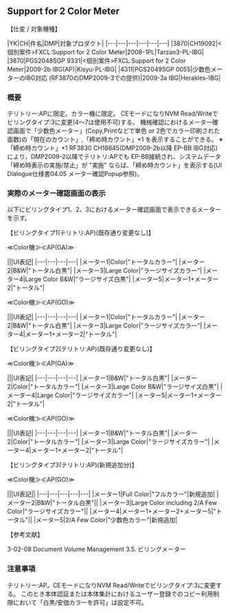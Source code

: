 ## Support for 2 Color Meter

【仕変 / 対象機種】

|YK|CH|件名|DMP|対象プロダクト|
|---|---|---|---|---|---|
|3870|CH19092|<個別案件>FXCL:Support for 2 Color Meter|2008-1PL|Tarzan3-PL-IBG|
|3870|PGS2048SGP 9331|<個別案件>FXCL:Support for 2 Color Meter|2009-2b IBG(AP)|Kisyu-PL-IBG|
|4311|PGS2049SGP 0055|少数色メーターのIBG対応 (RF3870のDMP2009-3での提供)|2009-3a IBG|Herakles-IBG|


### 概要
テリトリー:APに限定。カラー機に限定。
CEモードになりNVM
Read/Writeでビリングタイプ:3に変更(4～7は使用不可)する。
機械確認におけるメーター確認画面で「少数色メーター」(Copy,Printなどで単色
or
2色でカラー印刷された面数)の「現在のカウント」,「締め時カウント」\*1
を表示することができる。
※「締め時カウント」\*1
RF3830 CH18645(DMP2009-2b以降 EP-BB
IBG対応)により、DMP2009-2以降でテリトリ:APでも
EP-BB接続され、システムデータ「締め時表示の実施/禁止」が "実施"
ならば、「締め時カウント」を表示する(UI Dialogue仕様書04.05
メーター確認Popup参照)。

### 実際のメーター確認画面の表示

以下にビリングタイプ1、2、3におけるメーター確認画面で表示できるメーターを示す。

【ビリングタイプ1(テリトリ:AP)(既存通り変更なし)】

≪Color機≫≪AP(GA)≫

|||UI表記|
|---|---|---|---|
|メーター1|Color|"トータルカラー"|
|メーター2|B&amp;W|"トータル白黒"|
|メーター3|Large Color|"ラージサイズカラー"|
|メーター4|Large Color B&amp;W|"ラージサイズ白黒"|
|メーター5|メーター1+メーター2|"トータル"|


≪Color機≫≪AP(GO)≫

|||UI表記|
|---|---|---|---|
|メーター1|Color|"トータルカラー"|
|メーター2|B&amp;W|"トータル白黒"|
|メーター3|Large Color|"ラージサイズカラー"|
|メーター4|メーター1+メーター2|"トータル"|


【ビリングタイプ2(テリトリ:AP)(既存通り変更なし)】

≪Color機≫≪AP(GA)≫

|||UI表記|
|---|---|---|---|
|メーター1|B&amp;W|"トータル白黒"|
|メーター2|Color|"トータルカラー"|
|メーター3|Large Color B&amp;W|"ラージサイズ白黒"|
|メーター4|Large Color|"ラージサイズカラー"|
|メーター5|メーター1+メーター2|"トータル"|


≪Color機≫≪AP(GO)≫

|||UI表記|
|---|---|---|---|
|メーター1|B&amp;W|"トータル白黒"|
|メーター2|Color|"トータルカラー"|
|メーター3|Large Color|"ラージサイズカラー"|
|メーター4|メーター1+メーター2|"トータル"|


【ビリングタイプ3(テリトリ:AP)(新規追加分)】

≪Color機≫≪AP(GO)≫

|||UI表記||
|---|---|---|---|---|
|メーター1|Full Color|"フルカラー"|新規追加|
|メーター2|B&amp;W|"トータル白黒"||
|メーター3|Large Color including 2/A Few Color|"ラージサイズカラー"||
|メーター4|メーター1+メーター2+メーター5|"トータル"||
|メーター5|2/A Few Color|"少数色カラー"|新規追加|


【参考文献】

 3-02-08 Document Volume Management 3.5. ビリングメーター

### 注意事項
テリトリー:AP。CEモードになりNVM
Read/Writeでビリングタイプ:3に変更する。
このとき本体認証または本体集計におけるユーザー登録でのコピー利用制限において「白黒/安価カラーを許可」は設定不可。